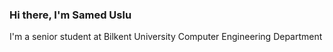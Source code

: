 ### Hi there, I'm Samed Uslu

I'm a senior student at Bilkent University Computer Engineering Department
